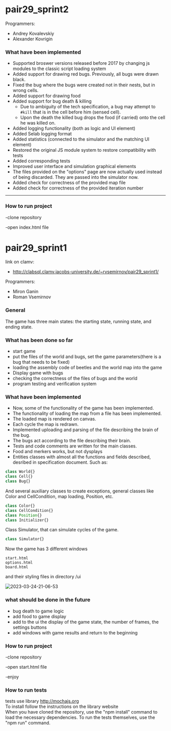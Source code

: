 # pair29_sprint2

Programmers:
- Andrey Kovalevskiy
- Alexander Kovrigin

### What have been implemented
- Supported broswer versions released before 2017 by changing js modules to the classic script loading system
- Added support for drawing red bugs. Previously, all bugs were drawn black.
- Fixed the bug where the bugs were created not in their nests, but in wrong cells.
- Added support for drawing food
- Added support for bug death & killing
  - Due to ambiguity of the tech specification, a bug may attempt to `#kill`
    that is in the cell before him (sensed cell).
  - Upon the death the killed bug drops the food (if carried) onto the cell he was killed on.
- Added logging functionality (both as logic and UI element)
- Added Selab logging format
- Added statistics (connected to the simulator and the matching UI element)
- Restored the original JS module system to restore compatibility with tests
- Added corresponding tests
- Improved user interface and simulation graphical elements
- The files provided on the "options" page are now actually used instead of being discarded. They are passed into the simulator now.
- Added check for correctness of the provided map file
- Added check for correctness of the provided iteration number

---

### How to run project
-clone repository

-open index.html file

# pair29_sprint1

link on clamv:
- http://clabsql.clamv.jacobs-university.de/~rvsemirnov/pair29_sprint1/

Programmers:
- Miron Ganin
- Roman Vsemirnov

### General
The game has three main states: the starting state, running state, and ending state.

### What has been done so far

- start game
- put the files of the world and bugs, set the game parameters(there is a bug that needs to be fixed)
- loading the assembly code of beetles and the world map into the game
- Display game with bugs
- checking the correctness of the files of bugs and the world
- program testing and verification system

### What have been implemented
- Now, some of the functionality of the game has been implemented. 
- The functionality of loading the map from a file has been implemented.
- The loaded map is rendered on canvas. 
- Each cycle the map is redrawn.
- Implemented uploading and parsing of the file describing the brain of the bug.
- The bugs act according to the file describing their brain.
- Tests and code comments are written for the main classes.
- Food and merkers works, but not dysplays
- Entities classes with almost all the functions and fields described,  desribed in specification document. Such as:

```javascript
class World{}
class Cell{}
class Bug{}
```
And several auxiliary classes to create exceptions, general classes like Color and CellCondition, map loading, Position, etc.
```javascript
class Color{}
class CellCondition{}
class Position{}
class Initializer{}
```
Class Simulator, that can simulate cycles of the game.
```javascript
class Simulator{}
```

Now the game has 3 different windows
```
start.html
options.html
board.html
```
and their styling files in directory /ui


![2023-03-24-21-06-53](https://user-images.githubusercontent.com/71932958/227629049-b4d7ef6c-c8ed-4ea6-bb53-9088f6ad3e67.gif)



### what should be done in the future

- bug death to game logic
- add food to game display
- add to the ui the display of the game state, the number of frames, the settings buttons
- add windows with game results and return to the beginning

### How to run project
-clone repository

-open start.html file

-enjoy

### How to run tests

tests use library http://mochajs.org <br>
To install follow the instructions on the library website <br>
When you have cloned the repository, use the "npm install" command to load the necessary dependencies. To run the tests themselves, use the "npm run" command.
